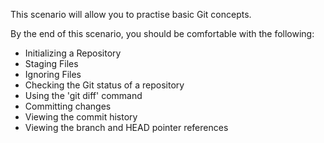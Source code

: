 This scenario will allow you to practise basic Git concepts.

By the end of this scenario, you should be comfortable with the following:

* Initializing a Repository
* Staging Files
* Ignoring Files
* Checking the Git status of a repository
* Using the 'git diff' command
* Committing changes
* Viewing the commit history
* Viewing the branch and HEAD pointer references
